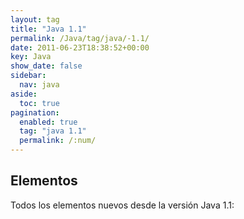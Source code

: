 ```yaml
---
layout: tag
title: "Java 1.1"
permalink: /Java/tag/java/-1.1/
date: 2011-06-23T18:38:52+00:00
key: Java
show_date: false
sidebar:
  nav: java
aside:
  toc: true
pagination: 
  enabled: true
  tag: "java 1.1"
  permalink: /:num/    
---
```




<h2>Elementos</h2>
Todos los elementos nuevos desde la versión Java 1.1: